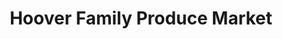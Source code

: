 ---
title: "Hoover Family Produce Market"
url: /mocksville/hoover-family-produce-market/
shop: Hofladen
---